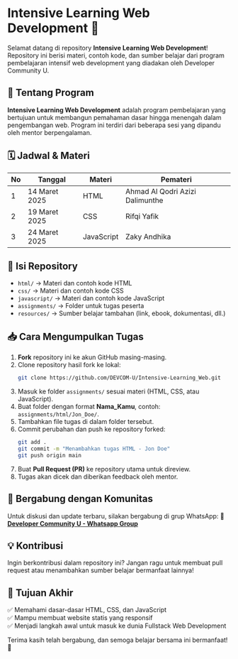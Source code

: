 # Intensive Learning Web Development 🚀

Selamat datang di repository **Intensive Learning Web Development**! Repository ini berisi materi, contoh kode, dan sumber belajar dari program pembelajaran intensif web development yang diadakan oleh Developer Community U.

## 📌 Tentang Program
**Intensive Learning Web Development** adalah program pembelajaran yang bertujuan untuk membangun pemahaman dasar hingga menengah dalam pengembangan web. Program ini terdiri dari beberapa sesi yang dipandu oleh mentor berpengalaman.

## 🗓️ Jadwal & Materi
| No  | Tanggal         | Materi  | Pemateri |
|-----|---------------|---------|----------|
| 1   | 14 Maret 2025 | HTML    | Ahmad Al Qodri Azizi Dalimunthe |
| 2   | 19 Maret 2025 | CSS     | Rifqi Yafik |
| 3   | 24 Maret 2025 | JavaScript | Zaky Andhika |

## 📂 Isi Repository
- `html/` → Materi dan contoh kode HTML
- `css/` → Materi dan contoh kode CSS
- `javascript/` → Materi dan contoh kode JavaScript
- `assignments/` → Folder untuk tugas peserta
- `resources/` → Sumber belajar tambahan (link, ebook, dokumentasi, dll.)

## 📥 Cara Mengumpulkan Tugas
1. **Fork** repository ini ke akun GitHub masing-masing.
2. Clone repository hasil fork ke lokal:
   ```bash
   git clone https://github.com/DEVCOM-U/Intensive-Learning_Web.git
   ```
3. Masuk ke folder `assignments/` sesuai materi (HTML, CSS, atau JavaScript).
4. Buat folder dengan format **Nama_Kamu**, contoh: `assignments/html/Jon_Doe/`.
5. Tambahkan file tugas di dalam folder tersebut.
6. Commit perubahan dan push ke repository forked:
   ```bash
   git add .
   git commit -m "Menambahkan tugas HTML - Jon Doe"
   git push origin main
   ```
7. Buat **Pull Request (PR)** ke repository utama untuk direview.
8. Tugas akan dicek dan diberikan feedback oleh mentor.

## 🔗 Bergabung dengan Komunitas
Untuk diskusi dan update terbaru, silakan bergabung di grup WhatsApp:
🔗 **[Developer Community U - Whatsapp Group](https://chat.whatsapp.com/Ilypv9aOM8j5j4vdGYKA59)**

## 💡 Kontribusi
Ingin berkontribusi dalam repository ini? Jangan ragu untuk membuat pull request atau menambahkan sumber belajar bermanfaat lainnya!

## 🎯 Tujuan Akhir
✅ Memahami dasar-dasar HTML, CSS, dan JavaScript  
✅ Mampu membuat website statis yang responsif  
✅ Menjadi langkah awal untuk masuk ke dunia Fullstack Web Development

Terima kasih telah bergabung, dan semoga belajar bersama ini bermanfaat! 🚀

